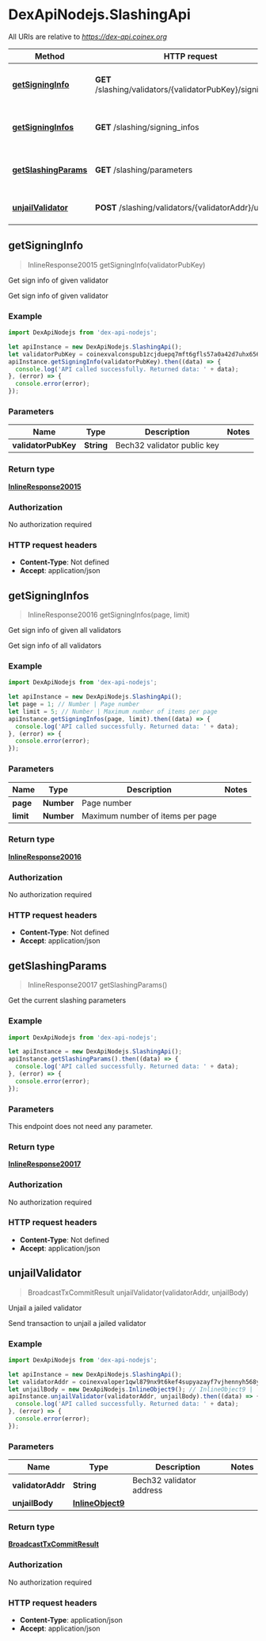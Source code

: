 # DexApiNodejs.SlashingApi

All URIs are relative to *https://dex-api.coinex.org*

Method | HTTP request | Description
------------- | ------------- | -------------
[**getSigningInfo**](SlashingApi.md#getSigningInfo) | **GET** /slashing/validators/{validatorPubKey}/signing_info | Get sign info of given validator
[**getSigningInfos**](SlashingApi.md#getSigningInfos) | **GET** /slashing/signing_infos | Get sign info of given all validators
[**getSlashingParams**](SlashingApi.md#getSlashingParams) | **GET** /slashing/parameters | Get the current slashing parameters
[**unjailValidator**](SlashingApi.md#unjailValidator) | **POST** /slashing/validators/{validatorAddr}/unjail | Unjail a jailed validator



## getSigningInfo

> InlineResponse20015 getSigningInfo(validatorPubKey)

Get sign info of given validator

Get sign info of given validator

### Example

```javascript
import DexApiNodejs from 'dex-api-nodejs';

let apiInstance = new DexApiNodejs.SlashingApi();
let validatorPubKey = coinexvalconspub1zcjduepq7mft6gfls57a0a42d7uhx656cckhfvtrlmw744jv4q0mvlv0dypskehfk8; // String | Bech32 validator public key
apiInstance.getSigningInfo(validatorPubKey).then((data) => {
  console.log('API called successfully. Returned data: ' + data);
}, (error) => {
  console.error(error);
});

```

### Parameters


Name | Type | Description  | Notes
------------- | ------------- | ------------- | -------------
 **validatorPubKey** | **String**| Bech32 validator public key | 

### Return type

[**InlineResponse20015**](InlineResponse20015.md)

### Authorization

No authorization required

### HTTP request headers

- **Content-Type**: Not defined
- **Accept**: application/json


## getSigningInfos

> InlineResponse20016 getSigningInfos(page, limit)

Get sign info of given all validators

Get sign info of all validators

### Example

```javascript
import DexApiNodejs from 'dex-api-nodejs';

let apiInstance = new DexApiNodejs.SlashingApi();
let page = 1; // Number | Page number
let limit = 5; // Number | Maximum number of items per page
apiInstance.getSigningInfos(page, limit).then((data) => {
  console.log('API called successfully. Returned data: ' + data);
}, (error) => {
  console.error(error);
});

```

### Parameters


Name | Type | Description  | Notes
------------- | ------------- | ------------- | -------------
 **page** | **Number**| Page number | 
 **limit** | **Number**| Maximum number of items per page | 

### Return type

[**InlineResponse20016**](InlineResponse20016.md)

### Authorization

No authorization required

### HTTP request headers

- **Content-Type**: Not defined
- **Accept**: application/json


## getSlashingParams

> InlineResponse20017 getSlashingParams()

Get the current slashing parameters

### Example

```javascript
import DexApiNodejs from 'dex-api-nodejs';

let apiInstance = new DexApiNodejs.SlashingApi();
apiInstance.getSlashingParams().then((data) => {
  console.log('API called successfully. Returned data: ' + data);
}, (error) => {
  console.error(error);
});

```

### Parameters

This endpoint does not need any parameter.

### Return type

[**InlineResponse20017**](InlineResponse20017.md)

### Authorization

No authorization required

### HTTP request headers

- **Content-Type**: Not defined
- **Accept**: application/json


## unjailValidator

> BroadcastTxCommitResult unjailValidator(validatorAddr, unjailBody)

Unjail a jailed validator

Send transaction to unjail a jailed validator

### Example

```javascript
import DexApiNodejs from 'dex-api-nodejs';

let apiInstance = new DexApiNodejs.SlashingApi();
let validatorAddr = coinexvaloper1qwl879nx9t6kef4supyazayf7vjhennyh568ys; // String | Bech32 validator address
let unjailBody = new DexApiNodejs.InlineObject9(); // InlineObject9 | 
apiInstance.unjailValidator(validatorAddr, unjailBody).then((data) => {
  console.log('API called successfully. Returned data: ' + data);
}, (error) => {
  console.error(error);
});

```

### Parameters


Name | Type | Description  | Notes
------------- | ------------- | ------------- | -------------
 **validatorAddr** | **String**| Bech32 validator address | 
 **unjailBody** | [**InlineObject9**](InlineObject9.md)|  | 

### Return type

[**BroadcastTxCommitResult**](BroadcastTxCommitResult.md)

### Authorization

No authorization required

### HTTP request headers

- **Content-Type**: application/json
- **Accept**: application/json

